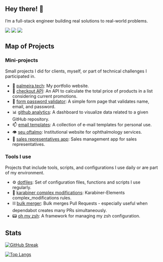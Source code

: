 ## Hey there! 👋

I’m a full-stack engineer building real solutions to real-world problems.

[![](https://img.shields.io/badge/Website-palmeira.tech-black)](https://palmeira.tech/)
[![](https://img.shields.io/badge/-avpalmeira-blue?style=flat-square&logo=Linkedin&logoColor=white)](https://www.linkedin.com/in/avpalmeira/)
[![](https://img.shields.io/github/followers/avpalmeira?label=Follow%20me%20on%20Github&style=social)](https://www.github.com/avpalmeira/)

## Map of Projects

### Mini-projects

Small projects I did for clients, myself, or part of technical challenges I participated in.

- 🌴 [palmeira.tech](https://github.com/avpalmeira/palmeira.tech): My portfolio website.
- 🛒 [checkout API](https://github.com/avpalmeira/checkout-api): An API to calculate the total price of products in a list considering current promotions.
- 🔑 [form password validator](https://github.com/avpalmeira/form-password-validator): A simple form page that validates name, email, and password.
- 📊 [github analytics](https://github.com/avpalmeira/github-analytics): A dashboard to visualize data related to a given GitHub repository.
- 📫 [email templates](https://github.com/avpalmeira/email-templates): A collection of e-mail templates for personal use.
- 👁️ [seu oftalmo](https://github.com/avpalmeira/seuoftalmo): Institutional website for ophthalmology services.
- 🔌 [sales representatives app](https://github.com/avpalmeira/app_vendas): Sales management app for sales representatives.

### Tools I use

Projects that include tools, scripts, and configurations I use daily or are part of my environment.

- ⚙️ [dotfiles](https://github.com/avpalmeira/dotfiles): Set of configuration files, functions and scripts I use regularly.
- 🎹 [karabiner complex modifications](https://github.com/avpalmeira/KE-complex_modifications): Karabiner-Elements complex_modifications rules.
- ⛓️ [bulk merger](https://github.com/avpalmeira/bulk-merger): Bulk merges Pull Requests - especially useful when dependabot creates many PRs simultaneously.
- 📟 [oh my zsh](https://github.com/avpalmeira/ohmyzsh): A framework for managing my zsh configuration.

## Stats

[![GitHub Streak](https://github-readme-streak-stats.herokuapp.com?user=avpalmeira&theme=gruvbox)](https://git.io/streak-stats)

[![Top Langs](https://github-readme-stats.vercel.app/api/top-langs/?username=avpalmeira&layout=donut&theme=gruvbox)](https://github.com/anuraghazra/github-readme-stats) 

<!--
Here are some ideas to get you started:

- 🔭 I’m currently working on ...
- 🌱 I’m currently learning ...
- 👯 I’m looking to collaborate on ...
- 🤔 I’m looking for help with ...
-->
